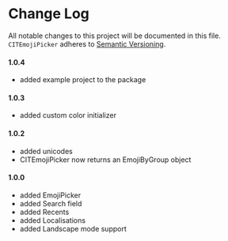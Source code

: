 # Change Log
All notable changes to this project will be documented in this file.
`CITEmojiPicker` adheres to [Semantic Versioning](https://semver.org/).

#### 1.0.4

- added example project to the package

#### 1.0.3

- added custom color initializer

#### 1.0.2

- added unicodes
- CITEmojiPicker now returns an EmojiByGroup object

#### 1.0.0

- added EmojiPicker
- added Search field
- added Recents
- added Localisations
- added Landscape mode support
